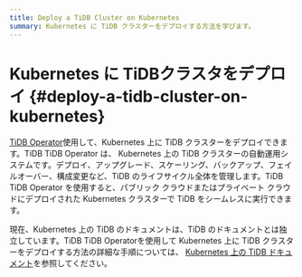```yaml
---
title: Deploy a TiDB Cluster on Kubernetes
summary: Kubernetes に TiDB クラスターをデプロイする方法を学びます。
---
```


# Kubernetes に TiDBクラスタをデプロイ {#deploy-a-tidb-cluster-on-kubernetes}

[TiDB Operator](https://github.com/pingcap/tidb-operator)使用して、Kubernetes 上に TiDB クラスターをデプロイできます。TiDB TiDB Operator は、 Kubernetes 上の TiDB クラスターの自動運用システムです。デプロイ、アップグレード、スケーリング、バックアップ、フェイルオーバー、構成変更など、TiDB のライフサイクル全体を管理します。TiDB TiDB Operator を使用すると、パブリック クラウドまたはプライベート クラウドにデプロイされた Kubernetes クラスターで TiDB をシームレスに実行できます。

現在、Kubernetes 上の TiDB のドキュメントは、TiDB のドキュメントとは独立しています。TiDB TiDB Operatorを使用して Kubernetes 上に TiDB クラスターをデプロイする方法の詳細な手順については、 [Kubernetes 上の TiDB ドキュメント](https://docs.pingcap.com/tidb-in-kubernetes/stable/)を参照してください。
